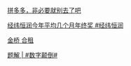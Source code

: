 [拼多多，非必要就别去了吧](https://www.nowcoder.com/feed/main/detail/022a5d9e55c94143acde41f661eaeee8?fromPut=jj-github&urlSource=extension-api)

[经纬恒润今年平均几个月年终奖 #经纬恒润](https://www.nowcoder.com/feed/main/detail/1a001ad9edc3480bbc5fef2072eddee2?fromPut=jj-github&urlSource=extension-api)

[金桥 合租](https://www.nowcoder.com/feed/main/detail/70659b8edb5446c3b35e70ae20eb7a7d?fromPut=jj-github&urlSource=extension-api)

[题解 | #数字颠倒#](https://www.nowcoder.com/discuss/586095865048080384?fromPut=jj-github&urlSource=extension-api)